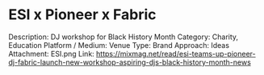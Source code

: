# ESI x Pioneer x Fabric

Description: DJ workshop for Black History Month
Category: Charity, Education
Platform / Medium: Venue
Type: Brand
Approach: Ideas
Attachment: ESI.png
Link: https://mixmag.net/read/esi-teams-up-pioneer-dj-fabric-launch-new-workshop-aspiring-djs-black-history-month-news